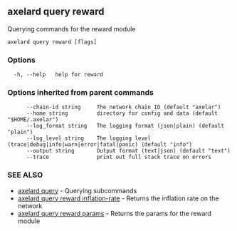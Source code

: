## axelard query reward

Querying commands for the reward module

```
axelard query reward [flags]
```

### Options

```
  -h, --help   help for reward
```

### Options inherited from parent commands

```
      --chain-id string     The network chain ID (default "axelar")
      --home string         directory for config and data (default "$HOME/.axelar")
      --log_format string   The logging format (json|plain) (default "plain")
      --log_level string    The logging level (trace|debug|info|warn|error|fatal|panic) (default "info")
      --output string       Output format (text|json) (default "text")
      --trace               print out full stack trace on errors
```

### SEE ALSO

- [axelard query](axelard_query.md)	 - Querying subcommands
- [axelard query reward inflation-rate](axelard_query_reward_inflation-rate.md)	 - Returns the inflation rate on the network
- [axelard query reward params](axelard_query_reward_params.md)	 - Returns the params for the reward module
